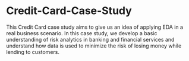 # Credit-Card-Case-Study
This Credit Card case study aims to give us an idea of applying EDA in a real  business scenario. In this case study, we develop a basic  understanding of risk analytics in banking and financial services  and understand how data is used to minimize the risk of losing  money while lending to customers.

